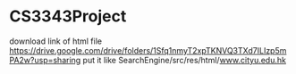 # CS3343Project
download link of html file
https://drive.google.com/drive/folders/1Sfq1nmyT2xpTKNVQ3TXd7ILIzp5mPA2w?usp=sharing
put it like SearchEngine/src/res/html/www.cityu.edu.hk
